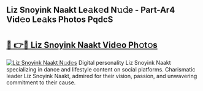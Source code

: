 ## Liz Snoyink Naakt Le𝚊k𝚎d N𝚞𝚍e - Part-Ar4 Vid𝚎o Le𝚊ks Photos PqdcS

# <h2><a href="http://fb7x5h.evod.top/?m=Liz+Snoyink+Naakt">🔗 👉🔴 Liz Snoyink Naakt Vid𝚎o Ph𝚘t𝚘s</a></h2>

[![Liz Snoyink Naakt N𝚞d𝚎s](https://i.imgur.com/8V9OHl7.gif)](http://fb7x5h.evod.top/?m=Liz+Snoyink+Naakt)
Digital personality Liz Snoyink Naakt specializing in dance and lifestyle content on social platforms. Charismatic leader Liz Snoyink Naakt, admired for their vision, passion, and unwavering commitment to their cause. 
